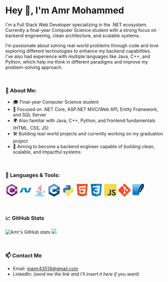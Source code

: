 # Hey 👋, I'm Amr Mohammed

I'm a Full Stack Web Developer specializing in the .NET ecosystem. Currently a final-year Computer Science student with a strong focus on backend engineering, clean architecture, and scalable systems.

I’m passionate about solving real-world problems through code and love exploring different technologies to enhance my backend capabilities.  
I've also had experience with multiple languages like Java, C++, and Python, which help me think in different paradigms and improve my problem-solving approach.

<br>

### 🧠 About Me:
- 🎓 Final-year Computer Science student
- 💼 Focused on .NET Core, ASP.NET MVC/Web API, Entity Framework, and SQL Server
- 🌍 Also familiar with Java, C++, Python, and frontend fundamentals (HTML, CSS, JS)
- 🛠️ Building real-world projects and currently working on my graduation project
- 🎯 Aiming to become a backend engineer capable of building clean, scalable, and impactful systems

<br>

### 🔨 Languages & Tools:
<p>
  <img src="https://raw.githubusercontent.com/devicons/devicon/master/icons/csharp/csharp-original.svg" alt="csharp" width="40" height="40"/>
  <img src="https://raw.githubusercontent.com/devicons/devicon/master/icons/dot-net/dot-net-original.svg" alt=".NET" width="40" height="40"/>
  <img src="https://raw.githubusercontent.com/devicons/devicon/master/icons/java/java-original.svg" alt="java" width="40" height="40"/>
  <img src="https://raw.githubusercontent.com/devicons/devicon/master/icons/cplusplus/cplusplus-original.svg" alt="cpp" width="40" height="40"/>
  <img src="https://raw.githubusercontent.com/devicons/devicon/master/icons/python/python-original.svg" alt="python" width="40" height="40"/>
  <img src="https://raw.githubusercontent.com/devicons/devicon/master/icons/html5/html5-original.svg" alt="html" width="40" height="40"/>
  <img src="https://raw.githubusercontent.com/devicons/devicon/master/icons/css3/css3-original.svg" alt="css" width="40" height="40"/>
  <img src="https://raw.githubusercontent.com/devicons/devicon/master/icons/javascript/javascript-original.svg" alt="js" width="40" height="40"/>
  <img src="https://raw.githubusercontent.com/devicons/devicon/master/icons/git/git-original.svg" alt="git" width="40" height="40"/>
  <img src="https://raw.githubusercontent.com/devicons/devicon/master/icons/sqlite/sqlite-original.svg" alt="sql" width="40" height="40"/>
</p>

<br>

### 📈 GitHub Stats
<p align="left">
  <img src="https://github-readme-stats.vercel.app/api?username=amrmohamed&show_icons=true&theme=default" alt="Amr's GitHub stats" />
  <img src="https://github-readme-stats.vercel.app/api/top-langs/?username=amrmohamed&layout=compact&theme=default" />
</p>

<br>

### 📫 Contact Me
- Email: [mamr43514@gmail.com](mailto:mamr43514@gmail.com)
- LinkedIn: *(send me the link and I’ll insert it here if you want)*

